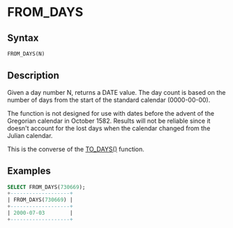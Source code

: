 # FROM_DAYS

## Syntax

```sql
FROM_DAYS(N)
```

## Description

Given a day number N, returns a DATE value. The day count is based on the number of days from the start of the standard calendar (0000-00-00).

The function is not designed for use with dates before the advent of the Gregorian calendar in October 1582. Results will not be reliable since it doesn't account for the lost days when the calendar changed from the Julian calendar.

This is the converse of the [TO_DAYS()](/built-in-functions/date-time-functions/to_days) function.

## Examples

```sql
SELECT FROM_DAYS(730669);
+-------------------+
| FROM_DAYS(730669) |
+-------------------+
| 2000-07-03        |
+-------------------+
```